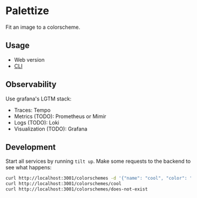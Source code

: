 # Palettize

Fit an image to a colorscheme.

## Usage

- Web version
- [CLI](/cli/README.md)

## Observability

Use grafana's LGTM stack:

- Traces: Tempo
- Metrics (TODO): Prometheus or Mimir
- Logs (TODO): Loki
- Visualization (TODO): Grafana

## Development

Start all services by running `tilt up`. Make some requests to the backend to
see what happens:

```sh
curl http://localhost:3001/colorschemes -d '{"name": "cool", "color": "red"}'
curl http://localhost:3001/colorschemes/cool
curl http://localhost:3001/colorschemes/does-not-exist
```
